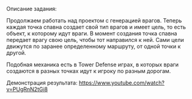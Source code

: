 Описание задания:

Продолжаем работать над проектом с генерацией врагов. Теперь каждая точка спавна создает свой тип врагов и имеет цель, то есть объект, к которому идут враги. В момент создания точка спавна передает врагу свою цель, чтобы тот направился к ней. Сами цели движутся по заранее определенному маршруту, от одной точки к другой.

Подобная механика есть в Tower Defense играх, в которых враги создаются в разных точках идут к игроку по разным дорогам.

Демонстрация результата:
https://www.youtube.com/watch?v=PUgRnN2tGi8